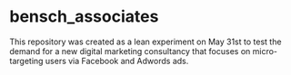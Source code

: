 # bensch_associates
This repository was created as a lean experiment on May 31st to test the demand for a new digital marketing consultancy that focuses on micro-targeting users via Facebook and Adwords ads.
